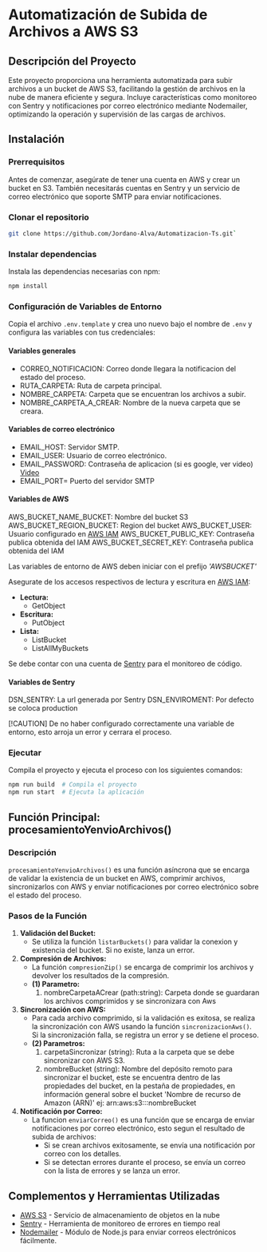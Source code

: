 # Automatización de Subida de Archivos a AWS S3

## Descripción del Proyecto

Este proyecto proporciona una herramienta automatizada para subir archivos a un bucket de AWS S3, facilitando la gestión de archivos en la nube de manera eficiente y segura. Incluye características como monitoreo con Sentry y notificaciones por correo electrónico mediante Nodemailer, optimizando la operación y supervisión de las cargas de archivos.

## Instalación

### Prerrequisitos

Antes de comenzar, asegúrate de tener una cuenta en AWS y crear un bucket en S3. También necesitarás cuentas en Sentry y un servicio de correo electrónico que soporte SMTP para enviar notificaciones.

### Clonar el repositorio

```bash
git clone https://github.com/Jordano-Alva/Automatizacion-Ts.git`
```

### Instalar dependencias

Instala las dependencias necesarias con npm:

```bash
npm install
```

### Configuración de Variables de Entorno

Copia el archivo `.env.template` y crea uno nuevo bajo el nombre de `.env` y configura las variables con tus credenciales:

#### Variables generales

-   CORREO_NOTIFICACION: Correo donde llegara la notificacion del estado del proceso.
-   RUTA_CARPETA: Ruta de carpeta principal.
-   NOMBRE_CARPETA: Carpeta que se encuentran los archivos a subir.
-   NOMBRE_CARPETA_A_CREAR: Nombre de la nueva carpeta que se creara.

#### Variables de correo electrónico

-   EMAIL_HOST: Servidor SMTP.
-   EMAIL_USER: Usuario de correo electrónico.
-   EMAIL_PASSWORD: Contraseña de aplicacion (si es google, ver video) [Video](http://surl.li/jlwgir)
-   EMAIL_PORT= Puerto del servidor SMTP

#### Variables de AWS

AWS_BUCKET_NAME_BUCKET: Nombre del bucket S3
AWS_BUCKET_REGION_BUCKET: Region del bucket
AWS_BUCKET_USER: Usuario configurado en [AWS IAM](https://aws.amazon.com/iam/)
AWS_BUCKET_PUBLIC_KEY: Contraseña publica obtenida del IAM
AWS_BUCKET_SECRET_KEY: Contraseña publica obtenida del IAM

Las variables de entorno de AWS deben iniciar con el prefijo _'AWS*BUCKET*'_

Asegurate de los accesos respectivos de lectura y escritura en [AWS IAM](https://aws.amazon.com/iam/):

-   **Lectura:**
    -   GetObject
-   **Escritura:**
    -   PutObject
-   **Lista:**
    -   ListBucket
    -   ListAllMyBuckets

Se debe contar con una cuenta de [Sentry](https://sentry.io/) para el monitoreo de código.

#### Variables de Sentry

DSN_SENTRY: La url generada por Sentry
DSN_ENVIROMENT: Por defecto se coloca production

[!CAUTION]
De no haber configurado correctamente una variable de entorno, esto arroja un error y cerrara el proceso.

### Ejecutar

Compila el proyecto y ejecuta el proceso con los siguientes comandos:

```bash
npm run build  # Compila el proyecto
npm run start  # Ejecuta la aplicación
```

## Función Principal: procesamientoYenvioArchivos()

### Descripción

`procesamientoYenvioArchivos()` es una función asíncrona que se encarga de validar la existencia de un bucket en AWS, comprimir archivos, sincronizarlos con AWS y enviar notificaciones por correo electrónico sobre el estado del proceso.

### Pasos de la Función

1. **Validación del Bucket:**
    - Se utiliza la función `listarBuckets()` para validar la conexion y existencia del bucket. Si no existe, lanza un error.
2. **Compresión de Archivos:**
    - La función `compresionZip()` se encarga de comprimir los archivos y devolver los resultados de la compresión.
    - **(1) Parametro:**
        1. nombreCarpetaACrear (path:string): Carpeta donde se guardaran los archivos comprimidos y se sincronizara con Aws
3. **Sincronización con AWS:**
    - Para cada archivo comprimido, si la validación es exitosa, se realiza la sincronización con AWS usando la función `sincronizacionAws()`. Si la sincronización falla, se registra un error y se detiene el proceso.
    - **(2) Parametros:**
        1. carpetaSincronizar (string): Ruta a la carpeta que se debe sincronizar con AWS S3.
        2. nombreBucket (string): Nombre del depósito remoto para sincronizar el bucket, este se encuentra dentro de las propiedades del bucket, en la pestaña de propiedades, en información general sobre el bucket 'Nombre de recurso de Amazon (ARN)' ej: arn:aws:s3:::nombreBucket
4. **Notificación por Correo:**
    - La funcion `enviarCorreo()` es una función que se encarga de enviar notificaciones por correo electrónico, esto segun el resultado de subida de archivos:
        - Si se crean archivos exitosamente, se envía una notificación por correo con los detalles.
        - Si se detectan errores durante el proceso, se envía un correo con la lista de errores y se lanza un error.

## Complementos y Herramientas Utilizadas

-   [AWS S3](https://aws.amazon.com/s3/) - Servicio de almacenamiento de objetos en la nube
-   [Sentry](https://sentry.io/) - Herramienta de monitoreo de errores en tiempo real
-   [Nodemailer](https://nodemailer.com/) - Módulo de Node.js para enviar correos electrónicos fácilmente.
